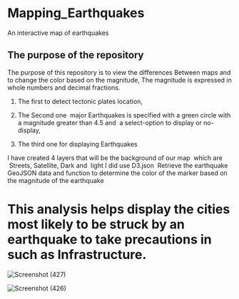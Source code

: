 # Mapping_Earthquakes
An interactive map of earthquakes


## The purpose of the repository



The purpose of this repository is to view the differences Between maps and to change the color based on the magnitude, The magnitude is expressed in whole numbers and decimal fractions.

1.  The first to detect tectonic plates location, 



2.  The Second one  major Earthquakes is specified with a green circle with a magnitude greater than 4.5 and   a select-option to display or no-display, 



3.  The third one for displaying Earthquakes

I have created 4 layers that will be the background of our map  which are  Streets, Satellite, Dark and  light
I did use D3.json  Retrieve the earthquake GeoJSON data and function to determine the color of the marker based on the magnitude of the earthquake 




# This analysis helps display the cities most likely to be struck by an earthquake to take precautions in such as Infrastructure.














![Screenshot (427)](https://user-images.githubusercontent.com/82621077/126909580-b8e3a4f1-4ea3-43e5-b645-8a63678af35b.png)

![Screenshot (426)](https://user-images.githubusercontent.com/82621077/126909592-3073999c-8b20-41f3-9e29-e6015474ddc0.png)
